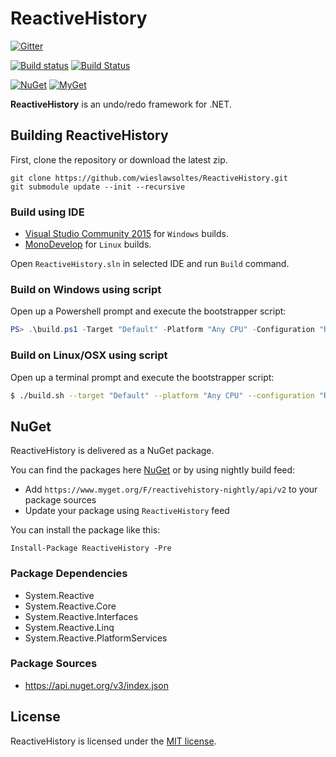 # ReactiveHistory

[![Gitter](https://badges.gitter.im/wieslawsoltes/ReactiveHistory.svg)](https://gitter.im/wieslawsoltes/ReactiveHistory?utm_source=badge&utm_medium=badge&utm_campaign=pr-badge)

[![Build status](https://ci.appveyor.com/api/projects/status/9mgwu7obsuh89kys?svg=true)](https://ci.appveyor.com/project/wieslawsoltes/reactivehistory)
[![Build Status](https://travis-ci.org/wieslawsoltes/ReactiveHistory.svg?branch=master)](https://travis-ci.org/wieslawsoltes/ReactiveHistory)

[![NuGet](https://img.shields.io/nuget/v/ReactiveHistory.svg)](https://www.nuget.org/packages/ReactiveHistory) [![MyGet](https://img.shields.io/myget/reactivehistory-nightly/vpre/ReactiveHistory.svg?label=myget)](https://www.myget.org/gallery/reactivehistory-nightly) 

**ReactiveHistory** is an undo/redo framework for .NET.

## Building ReactiveHistory

First, clone the repository or download the latest zip.
```
git clone https://github.com/wieslawsoltes/ReactiveHistory.git
git submodule update --init --recursive
```

### Build using IDE

* [Visual Studio Community 2015](https://www.visualstudio.com/en-us/products/visual-studio-community-vs.aspx) for `Windows` builds.
* [MonoDevelop](http://www.monodevelop.com/) for `Linux` builds.

Open `ReactiveHistory.sln` in selected IDE and run `Build` command.

### Build on Windows using script

Open up a Powershell prompt and execute the bootstrapper script:
```PowerShell
PS> .\build.ps1 -Target "Default" -Platform "Any CPU" -Configuration "Release"
```

### Build on Linux/OSX using script

Open up a terminal prompt and execute the bootstrapper script:
```Bash
$ ./build.sh --target "Default" --platform "Any CPU" --configuration "Release"
```

## NuGet

ReactiveHistory is delivered as a NuGet package.

You can find the packages here [NuGet](https://www.nuget.org/packages/ReactiveHistory/) or by using nightly build feed:
* Add `https://www.myget.org/F/reactivehistory-nightly/api/v2` to your package sources
* Update your package using `ReactiveHistory` feed

You can install the package like this:

`Install-Package ReactiveHistory -Pre`

### Package Dependencies

* System.Reactive
* System.Reactive.Core
* System.Reactive.Interfaces
* System.Reactive.Linq
* System.Reactive.PlatformServices

### Package Sources

* https://api.nuget.org/v3/index.json

## License

ReactiveHistory is licensed under the [MIT license](LICENSE.TXT).
